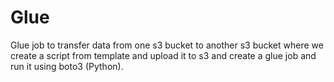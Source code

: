 # Glue
Glue job to transfer data from one s3 bucket to another s3 bucket where we create a script from template and upload it to s3 and create a glue job and run it using  boto3 (Python).
